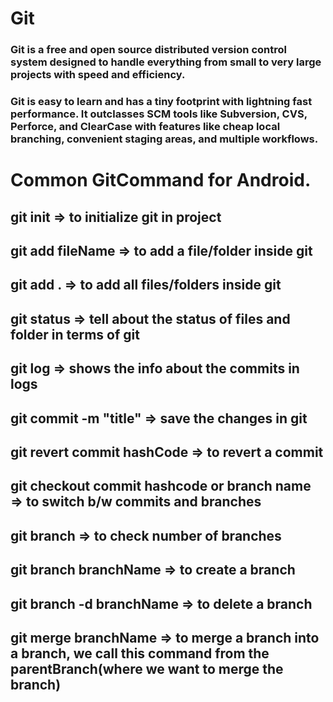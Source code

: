 # Git
### Git is a free and open source distributed version control system designed to handle everything from small to very large projects with speed and efficiency.

### Git is easy to learn and has a tiny footprint with lightning fast performance. It outclasses SCM tools like Subversion, CVS, Perforce, and ClearCase with features like cheap local branching, convenient staging areas, and multiple workflows.


# Common GitCommand for Android.
## git init => to initialize git in project
## git add fileName => to add a file/folder inside git
## git add . => to add all files/folders inside git 
## git status => tell about the status of files and folder in terms of git
## git log => shows the info about the commits in logs
## git commit -m "title" => save the changes in git 
## git revert commit hashCode => to revert a commit
## git checkout commit hashcode or branch name => to switch b/w commits and branches
## git branch => to check number of branches
## git branch branchName => to create a branch
## git branch -d branchName => to delete a branch
## git merge branchName => to merge a branch into a branch, we call this command from the parentBranch(where we want to merge the branch)

